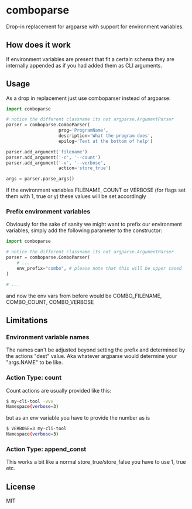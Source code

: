 # comboparse

Drop-in replacement for argparse with support for environment variables.

## How does it work

If environment variables are present that fit a certain schema they are internally appended
as if you had added them as CLI arguments.

## Usage

As a drop in replacement just use comboparser instead of argparse:

```python
import comboparse

# notice the different classname its not argparse.ArgumentParser
parser = comboparse.ComboParser(
                    prog='ProgramName',
                    description='What the program does',
                    epilog='Text at the bottom of help')

parser.add_argument('filename')           
parser.add_argument('-c', '--count')      
parser.add_argument('-v', '--verbose',
                    action='store_true') 

args = parser.parse_args()
```

If the environment variables FILENAME, COUNT or VERBOSE (for flags set them with 1, true or y) these
values will be set accordingly

### Prefix environment variables

Obviously for the sake of sanity we might want to prefix our environment variables, simply add
the following parameter to the constructor:

```python
import comboparse

# notice the different classname its not argparse.ArgumentParser
parser = comboparse.ComboParser(
    # ...
    env_prefix="combo", # please note that this will be upper cased
)

# ...
```

and now the env vars from before would be COMBO_FILENAME, COMBO_COUNT, COMBO_VERBOSE

## Limitations

### Environment variable names

The names can't be adjusted beyond setting the prefix and determined by the actions "dest" value.
Aka whatever argparse would determine your "args.NAME" to be like.

### Action Type: count

Count actions are usually provided like this:

```bash
$ my-cli-tool -vvv
Namespace(verbose=3)
```

but as an env variable you have to provide the number as is

```bash
$ VERBOSE=3 my-cli-tool
Namespace(verbose=3)
```

### Action Type: append_const

This works a bit like a normal store_true/store_false you have to use 1, true etc.

## License

MIT